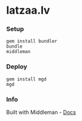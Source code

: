 # latzaa.lv


### Setup

```
gem install bundler
bundle
middleman
```

### Deploy

```
gem install mgd
mgd
```

### Info

Built with Middleman - [Docs](https://middlemanapp.com/basics/install/)
